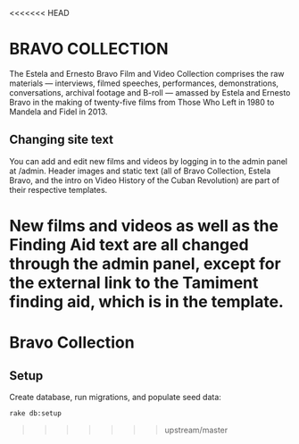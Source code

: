 <<<<<<< HEAD
# BRAVO COLLECTION

The Estela and Ernesto Bravo Film and Video Collection comprises the raw materials — interviews, filmed speeches, performances, demonstrations, conversations, archival footage and B-roll — amassed by Estela and Ernesto Bravo in the making of twenty-five films from Those Who Left in 1980 to Mandela and Fidel in 2013.

## Changing site text

You can add and edit new films and videos by logging in to the admin panel at /admin.  Header images and static text (all of Bravo Collection, Estela Bravo, and the intro on Video History of the Cuban Revolution) are part of their respective templates.   

New films and videos as well as the Finding Aid text are all changed through the admin panel, except for the external link to the Tamiment finding aid, which is in the template.
=======
# Bravo Collection

## Setup

Create database, run migrations, and populate seed data:

```
rake db:setup
```
>>>>>>> upstream/master
